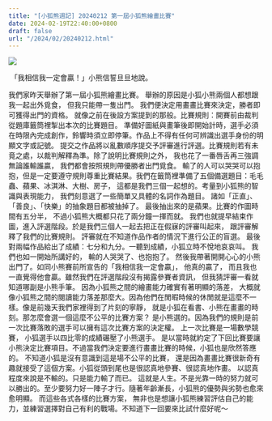 ```yaml
---
title: "[小狐熊週記] 20240212 第一屆小狐熊繪畫比賽"
date: 2024-02-19T22:40:00+0800
draft: false
url: "/2024/02/20240212.html"
---
```




![]($https://blogger.googleusercontent.com/img/a/AVvXsEgkL5_o9kvL638ifJ10OyY_mhEk8TWf67mBpIVszuEPeNPqajAsA4oU4uUaTrFE1JQv1ECdP74JreVd0LgNYXhEYoqZrq877jEyEO4LHWF0XY-xwac_wWXd1BZvWHcgY8obUHMj1iWs1QKTE3KmTYPPDx42Qb57UScnRzsSV2t9osXJPRzJrLpcYD98o10)



 「我相信我一定會贏！」小熊信誓旦旦地說。

我們家昨天舉辦了第一屆小狐熊繪畫比賽。
舉辦的原因是小狐小熊兩個人都想跟我一起出外覓食，
但我只能帶一隻出門。
我們便決定用畫畫比賽來決定，勝者即可獲得出門的資格。
就像之前在後設方案提到的那般。比賽規則：開賽前由裁判從題庫籤筒裡掣出本次的比賽題目。
準備好圖紙與畫筆後即開始計時，選手必須在時限內完成創作，鈴響時須立即停筆。作品上不得有任何可辨識出選手身份的明顯文字或記號。
提交之作品將以亂數順序提交予評審進行評選。比賽規則若有未竟之處，以裁判解釋為準。除了說明比賽規則之外，
我也花了一番唇舌再三強調無論誰輸誰贏，
我們都會按照規則帶優勝者出門覓食。
輸了的人可以哭哭可以抱抱，但是一定要遵守規則尊重比賽結果。我們在籤筒裡準備了五個備選題目：毛毛蟲、蘋果、冰淇淋、大樹、房子，
這都是我們三個一起想的。考量到小狐熊的智識與表現能力，
我們刻意選了一些簡單又具體的名詞作為題目。
諸如「正直」、「善良」、「快樂」的抽象題目都被抽掉了。
最後抽出來的是蘋果。比賽的作圖時間有五分半，
不過小狐熊大概都只花了兩分鐘一揮而就。
我們也就提早結束作圖，進入評選階段。於是我們三個人一起去把正在假寐的評審叫起來，
跟評審解釋了我們的比賽規則。
評審就在不知道作品作者的情況下進行公正的盲選。
最後對兩幅作品給出了成績：七分和九分。一聽到成績，小狐立時不悅地哀哀叫。
我們也如一開始所講好的，
輸的人哭哭了、也抱抱了。
然後我帶著開開心心的小熊出門了。如同小熊賽前所宣告的「我相信我一定會贏」，
他真的贏了，
而且我也一直覺得他會贏。雖然我們在評選階段沒有揭露參賽者資訊，
但我猜評審一看就知道哪副是小熊手筆。
因為小狐熊之間的繪畫能力確實有著明顯的落差，
大概就像小狐熊之間的閱讀能力落差那麼大。因為他們在閒暇時候的休閒就是這麼不一樣。像是前幾天我們家裡得到了片刻的寧靜，
就是小狐在看書、小熊在畫畫的時刻。那怎麼會選一個這麼不公平的比賽方案？
是小熊選的。因為我們的規則是前一次比賽落敗的選手可以擁有這次比賽方案的決定權。
上一次比賽是一場數學競賽，
小狐選手以四比零的成績碾壓了小熊選手。
是以當時就約定了下回比賽要讓小熊決定比賽項目。不過當我們決定要進行畫畫比賽的時候，小狐也是欣然答應的。
不知道小狐是沒有意識到這是場不公平的比賽，
還是因為畫畫比賽很新奇有趣就接受了這個方案。小狐從頭到尾也是很認真地參賽、很認真地作畫。
以認真程度來說是不輸的。只是能力輸了而已。
這就是人生。不是光靠一時的努力就可以勝出的。至少要努力好一陣子才行。隨著年齡漸長，小狐熊的優勢與劣勢也愈來愈明顯。
而這些各式各樣的比賽方案，
無非也是想讓小狐熊練習評估自己的能力，並練習選擇對自己有利的戰場。不知道下一回要來比試什麼好呢～
